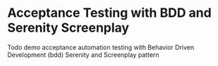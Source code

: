 # Acceptance Testing with BDD and Serenity Screenplay
Todo demo acceptance automation testing with Behavior Driven Development (bdd) Serenity and Screenplay pattern
